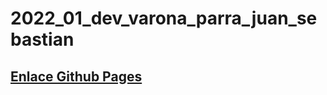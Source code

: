 # 2022_01_dev_varona_parra_juan_sebastian
## [Enlace Github Pages](https://sebastianvarona.github.io/2022_01_dev_varona_parra_juan_sebastian/)